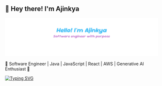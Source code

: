 ## 👋 Hey there! I'm Ajinkya
![Ajinkya](./assets/readme_banner.png)

🌟 Software Engineer | Java | JavaScript | React | AWS | Generative AI Enthusiast 🌟

<a href="https://git.io/typing-svg"><img src="https://readme-typing-svg.demolab.com?font=Fira+Code&pause=1000&color=F77264&width=600&lines=Nice+to+meet+you!+;Software+engineer+crafting+purposeful+code." alt="Typing SVG" /></a>

<!--
**ajinkyababar/ajinkyababar** is a ✨ _special_ ✨ repository because its `README.md` (this file) appears on your GitHub profile.

Here are some ideas to get you started:

- 🔭 I’m currently working on ...
- 🌱 I’m currently learning ...
- 👯 I’m looking to collaborate on ...
- 🤔 I’m looking for help with ...
- 💬 Ask me about ...
- 📫 How to reach me: ...
- 😄 Pronouns: ...
- ⚡ Fun fact: ...
-->
